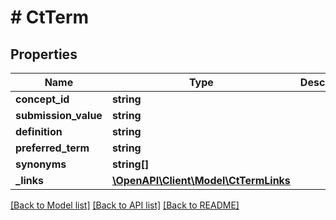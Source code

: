 # # CtTerm

## Properties

Name | Type | Description | Notes
------------ | ------------- | ------------- | -------------
**concept_id** | **string** |  | [optional]
**submission_value** | **string** |  | [optional]
**definition** | **string** |  | [optional]
**preferred_term** | **string** |  | [optional]
**synonyms** | **string[]** |  | [optional]
**_links** | [**\OpenAPI\Client\Model\CtTermLinks**](CtTermLinks.md) |  | [optional]

[[Back to Model list]](../../README.md#models) [[Back to API list]](../../README.md#endpoints) [[Back to README]](../../README.md)
